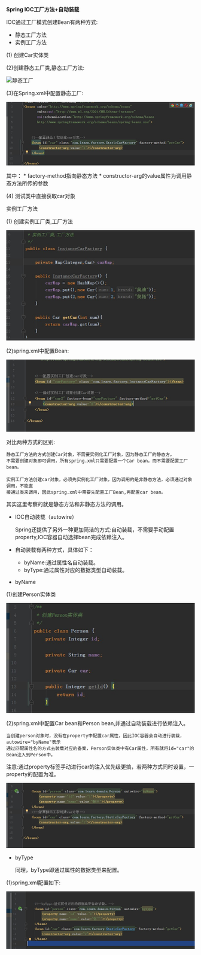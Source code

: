 
**Spring IOC工厂方法+自动装载**

IOC通过工厂模式创建Bean有两种方式:

* 静态工厂方法
* 实例工厂方法


(1) 创建Car实体类



(2)创建静态工厂类,静态工厂方法:

![静态工厂](D:\Spring\Spring-learning\chapter3\img-folder\factory.jpg)

(3)在Spring.xml中配置静态工厂:

![Spring.xml中配置静态工厂](chapter3/img-folder/spring-factory.jpg)

其中：
    * factory-method指向静态方法
    * constructor-arg的value属性为调用静态方法所传的参数
    
(4) 测试类中直接获取car对象



实例工厂方法

(1)  创建实例工厂类,工厂方法

![实例工厂方法](chapter3/img-folder/instanceFactory2.jpg)

(2)spring.xml中配置Bean:

![spring.xml中配置Bean](chapter3/img-folder/instance-factory.jpg)


对比两种方式的区别:

    静态工厂方法的方式创建Car对象，不需要实例化工厂对象，因为静态工厂的静态方。
    不需要创建对象即可调用，所有spring.xml只需要配置一个Car bean，而不需要配置工厂bean。

    实例工厂方法创建car对象，必须先实例化工厂对象，因为调用的是非静态方法，必须通过对象调用，不能直
    接通过类来调用，因此spring.xml中需要先配置工厂Bean,再配置car bean。

其实这里考察的就是静态方法和非静态方法的调用。


* IOC自动装载（autowire）

    Spring还提供了另外一种更加简洁的方式:自动装载，不需要手动配置property,IOC容器自动选择bean完成依赖注入。
    
   
* 自动装载有两种方式，具体如下：
    
    * byName:通过属性名自动装载。
    * byType:通过属性对应的数据类型自动装载。
    

* byName

(1)创建Person实体类


![Person实体类](chapter3/img-folder/person.jpg)

(2)spring.xml中配置Car bean和Person bean,并通过自动装载进行依赖注入。

    当创建person对象时，没有在property中配置car属性，因此IOC容器会自动进行装载，autowire="byName"表示
    通过匹配属性名的方式去装载对应的备案，Person实体类中有Car属性，所有就将id="car"的Bean注入到Person中。
    
  

注意:通过property标签手动进行car的注入优先级更搞，若两种方式同时设置，一property的配置为准。

![byName](chapter3/img-folder/byName.jpg)


* byType 
    
    同理，byType即通过属性的数据类型来配置。
    
 
 (1)spring.xml配置如下:
 
 ![byType](chapter3/img-folder/byType.jpg)